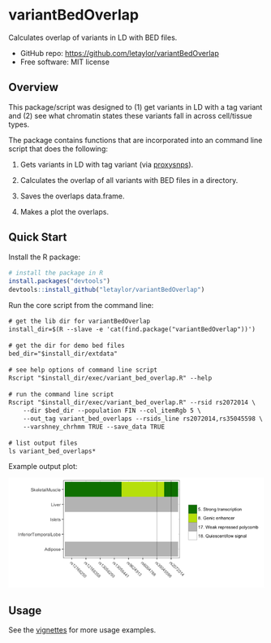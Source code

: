 variantBedOverlap
=================

Calculates overlap of variants in LD with BED files.

* GitHub repo: https://github.com/letaylor/variantBedOverlap
* Free software: MIT license


Overview
--------

This package/script was designed to (1) get variants in LD with a tag variant and (2) see what chromatin states these variants fall in across cell/tissue types. 

The package contains functions that are incorporated into an command line script that does the following:
    
1. Gets variants in LD with tag variant (via [proxysnps](https://github.com/slowkow/proxysnps)).

2. Calculates the overlap of all variants with BED files in a directory.

3. Saves the overlaps data.frame.

4. Makes a plot the overlaps.


Quick Start
-----------

Install the R package:

```r
# install the package in R
install.packages("devtools")
devtools::install_github("letaylor/variantBedOverlap")
```

Run the core script from the command line:

```shell
# get the lib dir for variantBedOverlap
install_dir=$(R --slave -e 'cat(find.package("variantBedOverlap"))')

# get the dir for demo bed files
bed_dir="$install_dir/extdata"

# see help options of command line script
Rscript "$install_dir/exec/variant_bed_overlap.R" --help

# run the command line script
Rscript "$install_dir/exec/variant_bed_overlap.R" --rsid rs2072014 \
    --dir $bed_dir --population FIN --col_itemRgb 5 \
    --out_tag variant_bed_overlaps --rsids_line rs2072014,rs35045598 \
    --varshney_chrhmm TRUE --save_data TRUE

# list output files
ls variant_bed_overlaps*
```

Example output plot:

![plot_overlaps](vignettes/variantBedOverlap_files/figure-markdown_github/plot_overlaps-1.png)

Usage
-----

See the [vignettes](vignettes/variantBedOverlap.md) for more usage examples.



